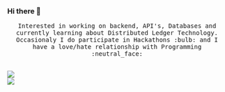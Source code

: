 ### Hi there 👋

<!--
**PTMahlangu/PTMahlangu** is a ✨ _special_ ✨ repository because its `README.md` (this file) appears on your GitHub profile.

Here are some ideas to get you started:

- 🔭 I’m currently working on ...
- 🌱 I’m currently learning ...
- 👯 I’m looking to collaborate on ...
- 🤔 I’m looking for help with ...
- 💬 Ask me about ...
- 📫 How to reach me: ...
- 😄 Pronouns: ...
- ⚡ Fun fact: ...
-->

<p align="center">
  <samp>
 Interested in working on backend, API's, Databases and currently learning about Distributed Ledger Technology. Occasionaly I do participate in Hackathons :bulb: and I have a love/hate relationship with Programming :neutral_face:
  </samp>
</p>

<br/>
<a href="https://github.com/PTMahlangu">
  <img align="center" src="https://github-readme-stats.vercel.app/api?username=PTMahlangu&theme=dracula&show_icons=true" />
  <br/>
  <img align="center" src="https://github-readme-stats.vercel.app/api/top-langs/?username=PTMahlangu&theme=dracula" />
</a>

<br/>
